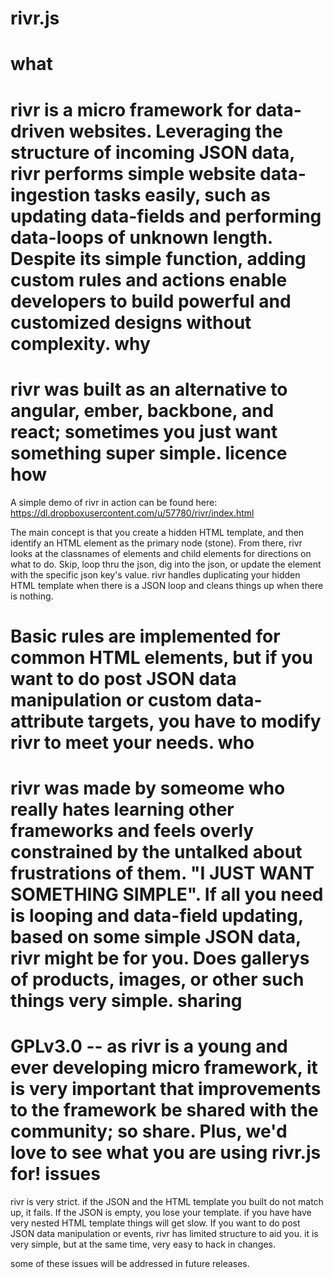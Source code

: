 # rivr.js 
what
==
rivr is a micro framework for data-driven websites. Leveraging the structure of incoming JSON data, rivr performs simple website data-ingestion tasks easily, such as updating data-fields and performing data-loops of unknown length. Despite its simple function, adding custom rules and actions enable developers to build powerful and customized designs without complexity. 
why
==
rivr was built as an alternative to angular, ember, backbone, and react; sometimes you just want something super simple. 
licence
how
==
A simple demo of rivr in action can be found here: 
https://dl.dropboxusercontent.com/u/57780/rivr/index.html

The main concept is that you create a hidden HTML template, and then identify an HTML element as the primary node (stone). From there, rivr looks at the classnames of elements and child elements for directions on what to do. Skip, loop thru the json, dig into the json, or update the element with the specific json key's value. rivr handles duplicating your hidden HTML template when there is a JSON loop and cleans things up when there is nothing.

Basic rules are implemented for common HTML elements, but if you want to do post JSON data manipulation or custom data-attribute targets, you have to modify rivr to meet your needs.
who
==
rivr was made by someome who really hates learning other frameworks and feels overly constrained by the untalked about frustrations of them. "I JUST WANT SOMETHING SIMPLE".  If all you need is looping and data-field updating, based on some simple JSON data, rivr might be for you. Does gallerys of products, images, or other such things very simple.
sharing
==
GPLv3.0 -- as rivr is a young and ever developing micro framework, it is very important that improvements to the framework be shared with the community; so share. Plus, we'd love to see what you are using rivr.js for!
issues
==
rivr is very strict. if the JSON and the HTML template you built do not match up, it fails. If the JSON is empty, you lose your template. if you have have very nested HTML template things will get slow. If you want to do post JSON data manipulation or events, rivr has limited structure to aid you. it is very simple, but at the same time, very easy to hack in changes.

some of these issues will be addressed in future releases.
